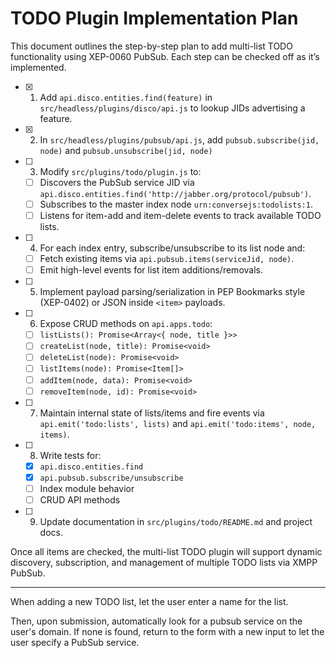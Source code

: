 # TODO Plugin Implementation Plan

This document outlines the step-by-step plan to add multi-list TODO functionality using XEP-0060 PubSub. Each step can be checked off as it’s implemented.

- [x] 1. Add `api.disco.entities.find(feature)` in `src/headless/plugins/disco/api.js` to lookup JIDs advertising a feature.  
- [x] 2. In `src/headless/plugins/pubsub/api.js`, add `pubsub.subscribe(jid, node)` and `pubsub.unsubscribe(jid, node)`
- [ ] 3. Modify `src/plugins/todo/plugin.js` to:  
  - [ ] Discovers the PubSub service JID via `api.disco.entities.find('http://jabber.org/protocol/pubsub')`.  
  - [ ] Subscribes to the master index node `urn:conversejs:todolists:1`.  
  - [ ] Listens for item-add and item-delete events to track available TODO lists.  
- [ ] 4. For each index entry, subscribe/unsubscribe to its list node and:  
  - [ ] Fetch existing items via `api.pubsub.items(serviceJid, node)`.  
  - [ ] Emit high-level events for list item additions/removals.  
- [ ] 5. Implement payload parsing/serialization in PEP Bookmarks style (XEP-0402) or JSON inside `<item>` payloads.  
- [ ] 6. Expose CRUD methods on `api.apps.todo`:  
  - [ ] `listLists(): Promise<Array<{ node, title }>>`  
  - [ ] `createList(node, title): Promise<void>`  
  - [ ] `deleteList(node): Promise<void>`  
  - [ ] `listItems(node): Promise<Item[]>`  
  - [ ] `addItem(node, data): Promise<void>`  
  - [ ] `removeItem(node, id): Promise<void>`  
- [ ] 7. Maintain internal state of lists/items and fire events via `api.emit('todo:lists', lists)` and `api.emit('todo:items', node, items)`.  
- [ ] 8. Write tests for:  
  - [x] `api.disco.entities.find`  
  - [x] `api.pubsub.subscribe/unsubscribe`  
  - [ ] Index module behavior  
  - [ ] CRUD API methods  
- [ ] 9. Update documentation in `src/plugins/todo/README.md` and project docs.

Once all items are checked, the multi-list TODO plugin will support dynamic discovery, subscription, and management of multiple TODO lists via XMPP PubSub.  

---

When adding a new TODO list, let the user enter a name for the list.

Then, upon submission, automatically look for a pubsub service on the user's domain.
If none is found, return to the form with a new input to let the user specify a PubSub service.
